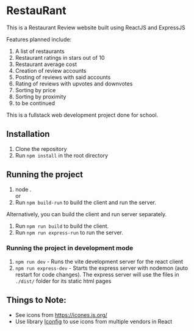 # RestauRant

This is a Restaurant Review website built using ReactJS and ExpressJS

Features planned include:
1. A list of restaurants
2. Restaurant ratings in stars out of 10
3. Restaurant average cost
4. Creation of review accounts
5. Posting of reviews with said accounts
6. Rating of reviews with upvotes and downvotes
7. Sorting by price
8. Sorting by proximity
9. to be continued

This is a fullstack web development project done for school.

## Installation
1. Clone the repository
2. Run `npm install` in the root directory

## Running the project
1. node .<br/>
or
2. Run `npm build-run` to build the client and run the server.

Alternatively, you can build the client and run server separately.

1. Run `npm run build` to build the client.
2. Run `npm run express-run` to run the server.

### Running the project in development mode
1. `npm run dev` - Runs the vite development server for the react client
2. `npm run express-dev` - Starts the express server with nodemon (auto restart for code changes).
The express server will use the files in `./dist/` folder for its static html pages

## Things to Note:
- See icons from https://icones.js.org/
- Use library [Iconfig](https://docs.iconify.design/iconify-icon/react.html) to use icons from multiple vendors in React
